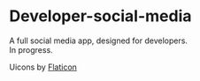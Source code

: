 # Developer-social-media

A full social media app, designed for developers.  
In progress.

Uicons by <a href="https://www.flaticon.com/uicons">Flaticon</a>
